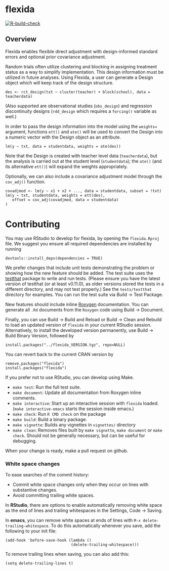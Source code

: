 # flexida

<!-- badges: start -->
[![R-build-check](https://github.com/benbhansen-stats/flexida/workflows/R-build-check/badge.svg)](https://github.com/benbhansen-stats/flexida/actions)
<!-- badges: end -->

## Overview

Flexida enables flexible direct adjustment with design-informed standard errors
and optional prior covariance adjustment.

Random trials often utilize clustering and blocking in assigning treatment
status as a way to simplify implementation. This design information must be
utilized in future analyses. Using Flexida, a user can generate a Design object
which will keep track of the design structure.

    des <- rct_design(txt ~ cluster(teacher) + block(school), data = teacherdata)

(Also supported are observational studies (`obs_design`) and regression
discontinuity designs (`rdd_design` which requires a `forcing()` variable as
well.)

In order to pass the design information into the model using the `weights=`
argument, functions `ett()` and `ate()` will be used to convert the Design into
a numeric vector with the Design object as an attribute.

    lm(y ~ txt, data = studentdata, weights = ate(des))

Note that the Design is created with teacher level data (`teacherdata`), but the
analysis is carried out at the student level (`studentdata`); the `ate()` (and
its alternative `ett()`) will expand the weights appropriately.

Optionally, we can also include a covariance adjustment model through the
`cov_adj()` function.

    covadjmod <- lm(y ~ x1 + x2 + ..., data = studentdata, subset = !txt)
    lm(y ~ txt, studentdata, weights = ett(des),
       offset = cov_adj(covadjmod, data = studentdata)
    )

# Contributing

You may use RStudio to develop for flexida, by opening the `flexida.Rproj` file.
We suggest you ensure all required dependencies are installed by running

    devtools::install_deps(dependencies = TRUE)

We prefer changes that include unit tests demonstrating the problem or showing
how the new feature should be added. The test suite uses the
[testthat](https://github.com/hadley/test_that) package to write and run tests.
(Please ensure you have the latest version of testthat (or at least v0.11.0), as
older versions stored the tests in a different directory, and may not test
properly.) See the `tests/testthat` directory for examples. You can run the test
suite via Build -> Test Package.

New features should include inline [Roxygen](http://roxygen.org/) documentation.
You can generate all `.Rd` documents from the `Roxygen` code using Build ->
Document.

Finally, you can use Build -> Build and Reload or Build -> Clean and Rebuild to
load an updated version of `flexida` in your current RStudio session.
Alternatively, to install the developed version permanently, use Build -> Build
Binary Version, followed by

    install.packages("../flexida_VERSION.tgz", repo=NULL)

You can revert back to the current CRAN version by

    remove.packages("flexida")
    install.packages("flexida")

If you prefer not to use RStudio, you can develop using Make.

- `make test`: Run the full test suite.
- `make document`: Update all documentation from Roxygen inline comments.
- `make interactive`: Start up an interactive session with `flexida` loaded.
  (`make interactive-emacs` starts the session inside emacs.)
- `make check`: Run `R CMD check` on the package
- `make build`: Build a binary package.
- `make vignette`: Builds any vignettes in `vignettes/` directory
- `make clean`: Removes files built by `make vignette`, `make document` or `make check`.
   Should not be generally necessary, but can be useful for debugging.

When your change is ready, make a pull request on github.

### White space changes

To ease searches of the commit history:

- Commit white space changes only when they occur on lines with substantive
  changes.
- Avoid committing trailing white spaces.

In **RStudio**, there are options to enable automatically removing white space
as the end of lines and trailing whitespaces in the Settings, Code -> Saving.

In **emacs**, you can remove white spaces at ends of lines with `M-x
delete-trailing-whitespace`. To do this automatically whenever you save, add the
following to your init file:

    (add-hook 'before-save-hook (lambda ()
                                 (delete-trailing-whitespace)))

To remove trailing lines when saving, you can also add this:

    (setq delete-trailing-lines t)
